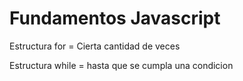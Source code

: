 # Fundamentos Javascript

Estructura for = Cierta cantidad de veces

Estructura while = hasta que se cumpla una condicion

